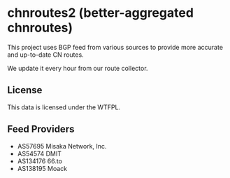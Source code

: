 # chnroutes2 (better-aggregated chnroutes)

This project uses BGP feed from various sources to provide more accurate and up-to-date CN routes.

We update it every hour from our route collector.

## License

This data is licensed under the WTFPL.

## Feed Providers

- AS57695 Misaka Network, Inc.
- AS54574 DMIT
- AS134176 66.to
- AS138195 Moack
